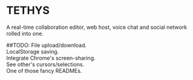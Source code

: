 # TETHYS
A real-time collaboration editor, web host, voice chat and social network rolled into one.  

##TODO:
File upload/download.  
LocalStorage saving.  
Integrate Chrome's screen-sharing.  
See other's cursors/selections.  
One of those fancy READMEs.  
